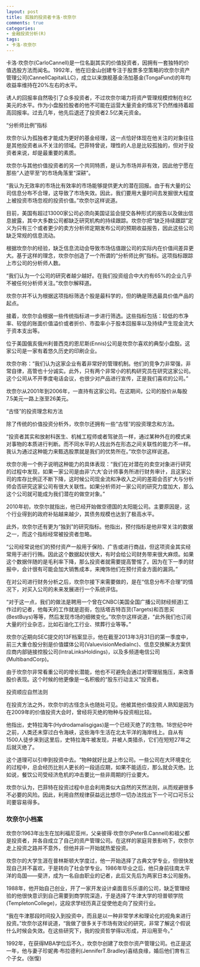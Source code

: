 ```yaml
---
layout: post
title: 孤独的投资者卡洛·坎奈尔
comments: true
categories:
- 金融投资分析(R)
tags:
- 卡洛·坎奈尔
---
```


卡洛·坎奈尔(CarloCannell)是一位名副其实的价值投资者，因拥有一套独特的价值选股方法而闻名。1992年，他在旧金山创建专注于股票多空策略的坎奈尔资产管理公司(CannellCapitalLLC)，成立以来旗舰基金汤加基金(TongaFund)的年均收益率维持在20%左右的水平。

诱人的回报率自然吸引了众多投资者，不过坎奈尔竭力将资产管理规模控制在8亿美元的水平。作为小盘股捡股者的他不可能在运营大量资金的情况下仍然维持着超高回报率。过去几年，他先后退还了投资者2.5亿美元资金。

“分析师比例”指标

坎奈尔认为孤独者才能成为更好的基金经理，这一点恰好体现在他关注的对象往往是其他投资者从不关注的领域。巴菲特曾说，理性的人总是比较孤独的，但对于投资者来说，却是最重要的素质。

坎奈尔与其他价值投资者的另一个共同特质，是认为市场并非有效，因此他宁愿在那些“人迹罕至”的市场角落里“深耕”。

“我认为无效率的市场比有效率的市场能够提供更大的潜在回报。由于有大量的公司信息分布不合理，这导致了市场失效。因此，我们要用大量时间去发掘很大程度上被投资市场忽视的投资价值。”坎奈尔这样说道。

目前，美国有超过13000家公司必须向美国证监会提交各种形式的报告以及做出信息披露，其中大多数公司都缺乏研究机构的持续跟踪。坎奈尔把“缺乏持续跟踪”定义为只有三个或者更少的卖方分析师定期发布公司的预期收益报告，因此这些公司缺乏常规的信息流动。

根据坎奈尔的经验，缺乏信息流动会导致市场估值跟公司的实际内在价值间差异更大。基于这样的理念，坎奈尔创造了一个所谓的“分析师比例”指标。这项指标跟踪上市公司的分析师人数。

“我们认为一个公司的研究者越少越好。在我们投资组合中大约有65%的企业几乎不被任何分析师关注。”坎奈尔解释道。

坎奈尔并不认为根据这项指标筛选个股是最科学的，但的确是筛选最具价值产品的起点。

接着，坎奈尔会根据一些传统指标进一步进行筛选。这些指标包括：较低的市净率、较低的账面价值溢价或者折价、市盈率小于股本回报率以及持续产生现金流大于资本支出等。

位于美国俄亥俄州利普西克的恩尼斯(Ennis)公司是坎奈尔喜欢的典型小盘股。这家公司是一家有着悠久历史的印刷企业。

坎奈尔称：“我们认为这家企业有着非常好的管理机制。他们的竞争力非常强，非常自律，高管也十分诚实。此外，只有两个非常小的机构研究员在研究这家公司。这个公司从不开季度电话会议，也很少对产品进行宣传，正是我们喜欢的公司。”

坎奈尔从2001年到2006年，一直持有这家公司。在这期间，公司的股价从每股7.5美元一路上涨至26美元。

“古怪”的投资理念和方法

除了传统的价值投资分析外，坎奈尔还拥有一些“古怪”的投资理念和方法。

“投资者其实和放射科医生、机械工程师或者驾驶员一样，通过某种外在的模式来对事物的本质进行判断。而不同水平的人找出外在形态之间关联性的能力不一样。我认为通过这种能力来甄选股票就是我们的优势所在。”坎奈尔这样说道。

坎奈尔用一个例子说明这种能力的具体表现：“我们在对潜在的卖空对象进行研究的过程中发现，如果一家公司是由非‘六大’会计师事务所进行财务审计，且这家公司的库存比例正不断下降，这时候公司现金流和净收入之间的差距会否扩大与分析师会否研究这家公司有很大关联性。如果分析师对一家公司的研究力度加大，那么这个公司就可能成为我们潜在的做空对象。”

2010年初，坎奈尔就指出，他已经开始做空德国的太阳能公司。主要原因是，这个行业得到的政府补贴越来越少，其债务规模也达到了极高水平。

此外，坎奈尔还有更为“独到”的研究指标。他指出，预付指标是他非常关注的数据之一，而这个指标经常被投资者忽略。

“公司经常说他们的预付资产一般用于保险、广告或进行商战，但这项资金其实经常用于进行行贿。因此这个数据起伏很大，有时会给公司财务带来很大麻烦。如果这个数据伴随的是毛利率下降，那么投资者就需要提高警惕了。因为在下一季的财报中，会计很有可能会加大销售成本，来掩饰他们在预付资金方面的漏洞。”

在对公司进行财务分析之后，坎奈尔接下来需要做的，是在“信息分布不合理”的情况下，对买入公司的未来发展进行一个系统评估。

“对于这一点，我们的做法是聘用一个曾在CNBC(美国全国广播公司财经频道)工作过的记者，他每天的工作就是逛街，包括塔吉特百货(Targets)和百思买(BestBuys)等等，然后发现市场的细微变化。”坎奈尔这样说道，“此外我们也订阅大量的行业杂志，比如石油化工行业、殡葬行业等等。”

坎奈尔近期向SEC提交的13F档案显示，他在截至2013年3月31日的第一季度中，前三大重仓股分别是价值媒体公司(ValuevisionMediaInc)、信息交换解决方案供应商内部链接控股公司(IntraLinksHoldings)，以及多频道电信公司(MultibandCorp)。

由于坎奈尔非常看重公司的增长潜能，他也不可避免会通过对管理层施压，来改善股价表现。这个时候的他更像是一名积极的“股东行动主义”投资者。

投资顺应自然法则

在投资方法之外，坎奈尔的古怪念头也随处可见。他被其他价值投资人熟知是因为在2009年的价值投资大会时，曾经将灭绝的物种与投资相比较。

他指出，史特拉海牛(Hydrodamalisgigas)是一个已经灭绝了的生物。18世纪中叶之前，人类还未穿过白令海峡，这些海牛生活在北太平洋的海岸线上。自从有1500人徒步来到这里后，史特拉海牛被发现，并被人类猎杀，它们在短短27年之后就灭绝了。

这个道理可以引申到投资中去。“物种就好比是上市公司。一些公司在大环境变化的过程中，总会经历比别人更长的一段适应期，如果不能适应，那么就会灭绝。比如说，餐饮公司受经济危机的冲击要比一些非周期的行业要大。

坎奈尔认为，巴菲特在投资过程中总会利用类似大自然的天然法则，从而规避很多不必要的风险。因此，利用自然规律获益远比想尽一切办法找出下一个可口可乐公司要容易得多。

### 坎奈尔小档案

坎奈尔1963年出生在加利福尼亚州，父亲彼得·坎奈尔(PeterB.Cannell)和祖父都是投资者，并各自成立了自己的资产管理公司。在这样的家庭背景影响下，坎奈尔走上投资之路并不意外，但他并非一开始就热爱投资。

坎奈尔的大学生涯在普林斯顿大学度过，他一开始选择了古典文学专业，但很快发现自己并不喜欢，于是转向了社会学专业。1986年毕业之后，他只身前往南太平洋的岛国——斐济，成为一名自由职业的记者，此后又先后为两家日本公司服务。

1988年，他开始自己创业，开了一家开发设计桌面音乐乐谱的公司，缺乏管理经验的他很快意识到自己需要到商学院深造，于是选择了牛津大学的坦普顿学院(TempletonCollege)，这段求学经历真正促使他走向了投资行业。

“我在牛津那段时间投入到投资中，而且是以一种非常学术和理论化的视角来进行投资。”坎奈尔这样说道，“我做了很多关于市场有效论的研究，非常了解这个假说什么时候会失效。在这些研究下，我的投资哲学得以形成，并沿用至今。”

1992年，在获得MBA学位后不久，坎奈尔创建了坎奈尔资产管理公司。也正是这一年，他与妻子珍妮弗·布拉德利(JenniferT.Bradley)喜结良缘，婚后他们育有三个子女。(张愎)

